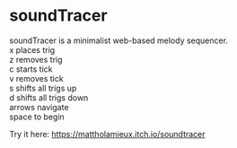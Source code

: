 # soundTracer
soundTracer is a minimalist web-based melody sequencer. <br/>
x places trig <br/>
z removes trig <br/>
c starts tick <br/>
v removes tick <br/>
s shifts all trigs up <br/>
d shifts all trigs down <br/>
arrows navigate <br/>
space to begin <br/>

Try it here: https://mattholamieux.itch.io/soundtracer

